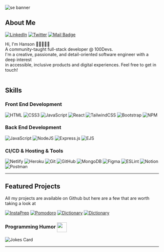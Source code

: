 ![se banner ](https://user-images.githubusercontent.com/97640502/216793381-3414c4b4-4f62-4c68-b2fb-c954dc18838e.jpeg)


## About Me

[![LinkedIn](https://img.shields.io/badge/LinkedIn-%230077B5.svg?style=for-the-badge&logo=linkedin&logoColor=white)](https://linkedin.com/in/hansontram) [![Twitter](https://img.shields.io/badge/Twitter-%231DA1F2.svg?logo=Twitter&logoColor=white)](https://twitter.com/hansontram) [![Mail Badge](https://img.shields.io/badge/Email-D14836?style=for-the-badge&logo=gmail&logoColor=white)](mailto:Hanson.Tram@Gmail.com)

Hi, I'm Hanson 👋🏽‍👨🏻‍💻 <br>A community-taught full-stack developer @ 100Devs. <br>I'm a creative, passionate, and detail-oriented software engineer with a deep interest <br>in accessible, inclusive products and digital experiences. Feel free to get in touch!<br><br>


## Skills

### Front End Development

![HTML](https://img.shields.io/badge/html-%23FF6500.svg?style=for-the-badge&logo=HTML5&logoColor=%23F7DF1E) ![CSS3](https://img.shields.io/badge/css3-%231572B6.svg?style=for-the-badge&logo=css3&logoColor=white) ![JavaScript](https://img.shields.io/badge/javascript-%23323330.svg?style=for-the-badge&logo=javascript&logoColor=%23F7DF1E) ![React](https://img.shields.io/badge/react-%2320232a.svg?style=for-the-badge&logo=react&logoColor=%2361DAFB) ![TailwindCSS](https://img.shields.io/badge/tailwindcss-%2338B2AC.svg?style=for-the-badge&logo=tailwind-css&logoColor=white) ![Bootstrap](https://img.shields.io/badge/bootstrap-%2380006B.svg?style=for-the-badge&logo=bootstrap&logoColor=white) ![NPM](https://img.shields.io/badge/NPM-%23000000.svg?style=for-the-badge&logo=npm&logoColor=white)

### Back End Development

![JavaScript](https://img.shields.io/badge/javascript-%23323330.svg?style=for-the-badge&logo=javascript&logoColor=%23F7DF1E) ![NodeJS](https://img.shields.io/badge/node.js-6DA55F?style=for-the-badge&logo=node.js&logoColor=white) ![Express.js](https://img.shields.io/badge/express.js-%23404d59.svg?style=for-the-badge&logo=express&logoColor=%2361DAFB) ![EJS](https://img.shields.io/badge/ejs-%23008015.svg?style=for-the-badge&logo=node.js&logoColor=%2361DAFB)

### CI/CD & Hosting & Tools

![Netlify](https://img.shields.io/badge/netlify-%23000000.svg?style=for-the-badge&logo=netlify&logoColor=#00C7B7) ![Heroku](https://img.shields.io/badge/heroku-%2380006B.svg?style=for-the-badge&logo=heroku&logoColor=#00C7B7) ![Git](https://img.shields.io/badge/git-%23F05033.svg?style=for-the-badge&logo=git&logoColor=white) ![GitHub](https://img.shields.io/badge/github-%23121011.svg?style=for-the-badge&logo=github&logoColor=white) ![MongoDB](https://img.shields.io/badge/mongodb-%23228B22.svg?style=for-the-badge&logo=mongodb&logoColor=white) ![Figma](https://img.shields.io/badge/figma-%23121011.svg?style=for-the-badge&logo=figma&logoColor=white) ![ESLint](https://img.shields.io/badge/ESLint-4B3263?style=for-the-badge&logo=eslint&logoColor=white) ![Notion](https://img.shields.io/badge/Notion-%23000000.svg?style=for-the-badge&logo=notion&logoColor=white) ![Postman](https://img.shields.io/badge/Postman-FF6C37?style=for-the-badge&logo=postman&logoColor=white)

<hr>

## Featured Projects

All my projects are available on Github but here are a few that are worth taking a look at

<div align="left">
  <!--  Iron Maps   -->
  <a href="https://github.com/hansontram/iron-maps"><img src="https://github-readme-stats.vercel.app/api/pin/?username=jonathanmani&repo=InstaPrep&theme=vision-friendly-dark&bg_color=1F222E&title_color=F0BC47&icon_color=0D74E7&hide_border=true&show_icons=true&" alt="InstaPrep"></a>
  <!--  SupaCook Recipes   -->
  <a href="https://github.com/hansontram/supacook-recipes"><img src="https://github-readme-stats.vercel.app/api/pin/?username=jonathanmani&repo=Pomodoro-Task-Tracker&theme=vision-friendly-dark&bg_color=1F222E&title_color=F0BC47&icon_color=0D74E7&hide_border=true&show_icons=true&" alt="Pomodoro"></a>
  <!--  Binary Upload Booms   -->
  <a href="https://github.com/jonathanmani/Binary-Upload-Booms"><img src="https://github-readme-stats.vercel.app/api/pin/?username=jonathanmani&repo=Binary-Upload-Booms&theme=vision-friendly-dark&bg_color=1F222E&title_color=F0BC47&icon_color=0D74E7&hide_border=true&show_icons=true&" alt="Dictionary"></a>
  <!--  My Pocket Dictionary   -->
  <a href="https://github.com/jonathanmani/My-Pocket-Dictionary"><img src="https://github-readme-stats.vercel.app/api/pin/?username=jonathanmani&repo=My-Pocket-Dictionary&theme=vision-friendly-dark&bg_color=1F222E&title_color=F0BC47&icon_color=0D74E7&hide_border=true&show_icons=true&" alt="Dictionary"></a>
</div>



### Programming Humor  <img align ='center' src='https://raw.githubusercontent.com/rahulbanerjee26/githubProfileReadmeGenerator/main/gifs/winkFace.gif' width = '32px' height= '32px'></h2>

![Jokes Card](https://readme-jokes.vercel.app/api?theme=default)



---


